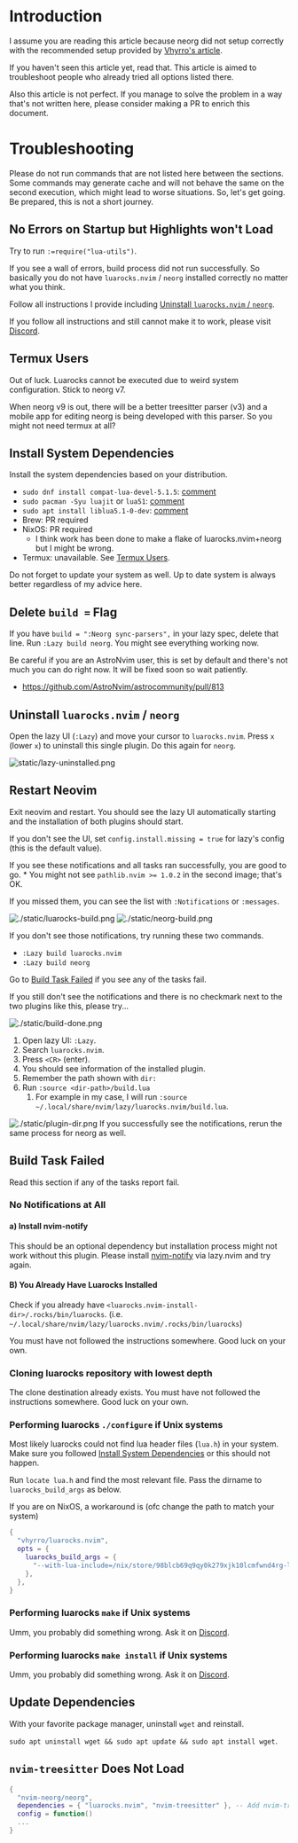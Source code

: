 # Introduction

I assume you are reading this article because neorg did not setup correctly with the recommended setup provided by [Vhyrro's article](https://vhyrro.github.io/posts/neorg-and-luarocks).

If you haven't seen this article yet, read that. This article is aimed to troubleshoot people who already tried all options listed there.

Also this article is not perfect. If you manage to solve the problem in a way that's not written here, please consider making a PR to enrich this document.

# Troubleshooting

Please do not run commands that are not listed here between the sections. Some commands may generate cache and will not behave the same on the second execution, which might lead to worse situations. So, let's get going. Be prepared, this is not a short journey.

## No Errors on Startup but Highlights won't Load

Try to run `:=require("lua-utils")`.

If you see a wall of errors, build process did not run successfully. So basically you do not have `luarocks.nvim` / `neorg` installed correctly no matter what you think.

Follow all instructions I provide including [Uninstall `luarocks.nvim` / `neorg`](#uninstall-luarocksnvim--neorg).

If you follow all instructions and still cannot make it to work, please visit [Discord]($/norg_tutorial.norg#discord).

## Termux Users

Out of luck. Luarocks cannot be executed due to weird system configuration. Stick to neorg v7.

When neorg v9 is out, there will be a better treesitter parser (v3) and a mobile app for editing neorg is being developed with this parser. So you might not need termux at all?

## Install System Dependencies

Install the system dependencies based on your distribution.

- `sudo dnf install compat-lua-devel-5.1.5`: [comment](https://github.com/nvim-neorg/neorg/issues/1342#issuecomment-2017167912)
- `sudo pacman -Syu luajit` or `lua51`: [comment](https://github.com/nvim-neorg/neorg/issues/1342#issuecomment-2017814358)
- `sudo apt install liblua5.1-0-dev`: [comment](https://github.com/nvim-neorg/neorg/issues/1342#issuecomment-2017728318)
- Brew: PR required
- NixOS: PR required
  - I think work has been done to make a flake of luarocks.nvim+neorg but I might be wrong.
- Termux: unavailable. See [Termux Users](#termux-users).

Do not forget to update your system as well. Up to date system is always better regardless of my advice here.

## Delete `build =` Flag

If you have `build = ":Neorg sync-parsers",` in your lazy spec, delete that line. Run `:Lazy build neorg`. You might see everything working now.

Be careful if you are an AstroNvim user, this is set by default and there's not much you can do right now. It will be fixed soon so wait patiently.

- <https://github.com/AstroNvim/astrocommunity/pull/813>

## Uninstall `luarocks.nvim` / `neorg`

Open the lazy UI (`:Lazy`) and move your cursor to `luarocks.nvim`. Press `x` (lower `x`) to uninstall this single plugin. Do this again for `neorg`.

![static/lazy-uninstalled.png](static/lazy-uninstalled.png)

## Restart Neovim

Exit neovim and restart. You should see the lazy UI automatically starting and the installation of both plugins should start.

If you don't see the UI, set `config.install.missing = true` for lazy's config (this is the default value).

If you see these notifications and all tasks ran successfully, you are good to go. \* You might not see `pathlib.nvim >= 1.0.2` in the second image; that's OK.

If you missed them, you can see the list with `:Notifications` or `:messages`.

![./static/luarocks-build.png](./static/luarocks-build.png) ![./static/neorg-build.png](./static/neorg-build.png)

If you don't see those notifications, try running these two commands.

- `:Lazy build luarocks.nvim`
- `:Lazy build neorg`

Go to [Build Task Failed](#build-task-failed) if you see any of the tasks fail.

If you still don't see the notifications and there is no checkmark next to the two plugins like this, please try...

![./static/build-done.png](./static/build-done.png)

1.  Open lazy UI: `:Lazy`.
2.  Search `luarocks.nvim`.
3.  Press `<CR>` (enter).
4.  You should see information of the installed plugin.
5.  Remember the path shown with `dir:`
6.  Run `:source <dir-path>/build.lua`
    1.  For example in my case, I will run `:source ~/.local/share/nvim/lazy/luarocks.nvim/build.lua`.

![./static/plugin-dir.png](./static/plugin-dir.png) If you successfully see the notifications, rerun the same process for neorg as well.

## Build Task Failed

Read this section if any of the tasks report fail.

### No Notifications at All

#### a) Install nvim-notify

This should be an optional dependency but installation process might not work without this plugin. Please install [nvim-notify](https://github.com/rcarriga/nvim-notify) via lazy.nvim and try again.

#### B) You Already Have Luarocks Installed

Check if you already have `<luarocks.nvim-install-dir>/.rocks/bin/luarocks`. (i.e. `~/.local/share/nvim/lazy/luarocks.nvim/.rocks/bin/luarocks`)

You must have not followed the instructions somewhere. Good luck on your own.

### Cloning luarocks repository with lowest depth

The clone destination already exists. You must have not followed the instructions somewhere. Good luck on your own.

### Performing luarocks `./configure` if Unix systems

Most likely luarocks could not find lua header files (`lua.h`) in your system. Make sure you followed [Install System Dependencies](#install-system-dependencies) or this should not happen.

Run `locate lua.h` and find the most relevant file. Pass the dirname to `luarocks_build_args` as below.

If you are on NixOS, a workaround is (ofc change the path to match your system)

``` lua
{
  "vhyrro/luarocks.nvim",
  opts = {
    luarocks_build_args = {
      "--with-lua-include=/nix/store/98blcb69q9qy0k279xjk10lcmfwnd4rg-luajit-2.1.1693350652/include",
    },
  },
}
```

### Performing luarocks `make` if Unix systems

Umm, you probably did something wrong. Ask it on [Discord]($/norg_tutorial.norg#discord).

### Performing luarocks `make install` if Unix systems

Umm, you probably did something wrong. Ask it on [Discord]($/norg_tutorial.norg#discord).

## Update Dependencies

With your favorite package manager, uninstall `wget` and reinstall.

`sudo apt uninstall wget && sudo apt update && sudo apt install wget`.

## `nvim-treesitter` Does Not Load

``` lua
{
  "nvim-neorg/neorg",
  dependencies = { "luarocks.nvim", "nvim-treesitter" }, -- Add nvim-treesitter here
  config = function()
  ...
}
```
